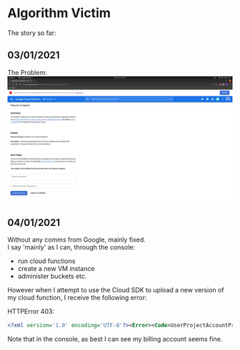 # Algorithm Victim
The story so far:

## 03/01/2021
The Problem:
![The Problem](../images/algorithm-victim.png)

## 04/01/2021
Without any comms from Google, mainly fixed.  
I say 'mainly' as I can, through the console:
- run cloud functions
- create a new VM instance
- administer buckets etc.

However when I attempt to use the Cloud SDK to upload a new version of my cloud function, I receive the following error:

HTTPError 403:
```xml
<?xml version='1.0' encoding='UTF-8'?><Error><Code>UserProjectAccountProblem</Code><Message>User project billing account not in good standing.</Message><Details>The billing account for the owning project is disabled in state absent</Details></Error>
```
Note that in the console, as best I can see my billing account seems fine. 

